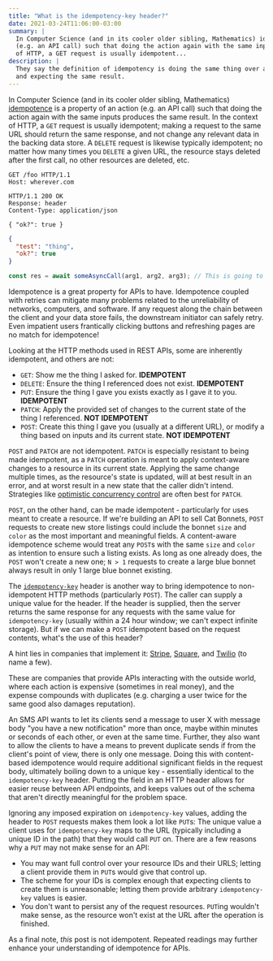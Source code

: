```yaml
---
title: "What is the idempotency-key header?"
date: 2021-03-24T11:06:00-03:00
summary: |
  In Computer Science (and in its cooler older sibling, Mathematics) idempotence is a property of an action
  (e.g. an API call) such that doing the action again with the same inputs produces the same result. In the context
  of HTTP, a GET request is usually idempotent...
description: |
  They say the definition of idempotency is doing the same thing over and over again
  and expecting the same result.  
---
```


In Computer Science (and in its cooler older sibling, Mathematics) [idempotence][idemp] is a property of an action
(e.g. an API call) such that doing the action again with the same inputs produces the same result. In the context
of HTTP, a `GET` request is usually idempotent; making a request to the same URL should return the same response,
and not change any relevant data in the backing data store. A `DELETE` request is likewise typically idempotent;
no matter how many times you `DELETE` a given URL, the resource stays deleted after the first call, no other
resources are deleted, etc.

```http
GET /foo HTTP/1.1
Host: wherever.com

HTTP/1.1 200 OK
Response: header
Content-Type: application/json

{ "ok?": true }
```

```json
{
  "test": "thing",
  "ok?": true
}
```

```typescript
const res = await someAsyncCall(arg1, arg2, arg3); // This is going to be a very long line for styling stuff. Do you like it? I hope so. I like it well enough.
```

Idempotence is a great property for APIs to have. Idempotence coupled with retries can mitigate many problems
related to the unreliability of networks, computers, and software. If any request along the chain between the
client and your data store fails, the downstream initiator can safely retry. Even impatient users frantically
clicking buttons and refreshing pages are no match for idempotence!

Looking at the HTTP methods used in REST APIs, some are inherently idempotent, and others are not:
- `GET`: Show me the thing I asked for. **IDEMPOTENT**
- `DELETE`: Ensure the thing I referenced does not exist. **IDEMPOTENT**
- `PUT`: Ensure the thing I gave you exists exactly as I gave it to you. **IDEMPOTENT**
- `PATCH`: Apply the provided set of changes to the current state of the thing I referenced. **NOT IDEMPOTENT**
- `POST`: Create this thing I gave you (usually at a different URL), or modify a thing based on inputs and its current state. **NOT IDEMPOTENT**

`POST` and `PATCH` are not idempotent. `PATCH` is especially resistant to being made idempotent, as a `PATCH` operation
is meant to apply context-aware changes to a resource in its current state. Applying the same change multiple times, as
the resource's state is updated, will at best result in an error, and at worst result in a new state that the caller
didn't intend. Strategies like [optimistic concurrency control][optcon] are often best for `PATCH`.

`POST`, on the other hand, can be made idempotent - particularly for uses meant to create a resource. If we're
building an API to sell Cat Bonnets, `POST` requests to create new store listings could include the bonnet `size`
and `color` as the most important and meaningful fields. A content-aware idempotence scheme would treat any `POST`s
with the same `size` and `color` as intention to ensure such a listing exists. As long as one already does, the
`POST` won't create a new one; `N > 1` requests to create a large blue bonnet always result in only 1 large blue
bonnet existing.

The [`idempotency-key`][idemspec] header is another way to bring idempotence to non-idempotent HTTP methods
(particularly `POST`). The caller can supply a unique value for the header. If the header is supplied, then the
server returns the same response for any requests with the same value for `idempotency-key` (usually within a 24
hour window; we can't expect infinite storage). But if we can make a `POST` idempotent based on the request contents,
what's the use of this header?

A hint lies in companies that implement it: [Stripe][stripe], [Square][square], and [Twilio][twilio] (to name a few).

These are companies that provide APIs interacting with the outside world, where each action is expensive
(sometimes in real money), and the expense compounds with duplicates (e.g. charging a user twice for the same good also
damages reputation).

An SMS API wants to let its clients send a message to user X with message body "you have a new notification" more than
once, maybe within minutes or seconds of each other, or even at the same time. Further, they also want to allow the
clients to have a means to prevent duplicate sends if from the client's point of view, there is only one message. Doing
this with content-based idempotence would require additional significant fields in the request body, ultimately boiling
down to a unique key - essentially identical to the `idempotency-key` header. Putting the field in an HTTP header allows
for easier reuse between API endpoints, and keeps values out of the schema that aren't directly meaningful for the problem
space.

Ignoring any imposed expiration on `idempotency-key` values, adding the header to `POST` requests makes them look a lot
like `PUT`s: The unique value a client uses for `idempotency-key` maps to the URL (typically including a unique ID in
the path) that they would call `PUT` on. There are a few reasons why a `PUT` may not make sense for an API:
- You may want full control over your resource IDs and their URLS; letting a client provide them in `PUT`s would give that control up.
- The scheme for your IDs is complex enough that expecting clients to create them is unreasonable; letting them provide arbitrary `idempotency-key` values is easier.
- You don't want to persist any of the request resources. `PUT`ing wouldn't make sense, as the resource won't exist at the URL after the operation is finished.

As a final note, *this* post is not idempotent. Repeated readings may further enhance your understanding of idempotence for
APIs.

[idemp]: https://en.wikipedia.org/wiki/Idempotence "Wikipedia's description of idempotency"
[idemspec]: https://tools.ietf.org/id/draft-idempotency-header-01.html "Early draft specification for the idempotency-key header"
[optcon]: https://en.wikipedia.org/wiki/Optimistic_concurrency_control "Wikipedia's description of optimistic concurrency control"
[stripe]: https://stripe.com "Stripe homepage"
[square]: https://squareup.com "Square homepage"
[twilio]: https://twilio.com "Twilio homepage"
